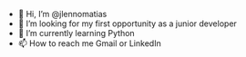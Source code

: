 - 👋 Hi, I’m @jlennomatias
- 👀 I’m looking for my first opportunity as a junior developer
- 🌱 I’m currently learning Python
- 📫 How to reach me Gmail or LinkedIn

<!---
jlennomatias/jlennomatias is a ✨ special ✨ repository because its `README.md` (this file) appears on your GitHub profile.
You can click the Preview link to take a look at your changes.
--->
